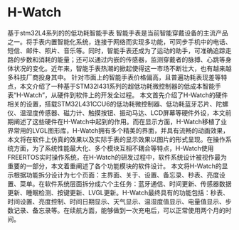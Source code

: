 # H-Watch
基于stm32L4系列的的低功耗智能手表
   智能手表是当前智能穿戴设备的主流产品之一。将手表内置智能化系统，连接于网络而实现多功能，可同步手机中的电话、短信、邮件、照片、音乐等。同时，智能手表还成为了运动的助手，可准确追踪走路的步数和消耗的能量；还可以通过内嵌的传感器，监测穿戴者的脉搏、心跳等身体状况的变化。近年来，智能手表热潮的掀起使得这一市场不断壮大，也有越来越多科技厂商投身其中。
	针对市面上的智能手表价格偏高，且普遍功耗表现差等特点，本文介绍了一种基于STM32l431系列的超低功耗微控制器的低成本智能手表“H-Watch”，从硬件到软件上的开发全过程。
	本文首先介绍了H-Watch的硬件相关的设置，搭载STM32L431CCU6的低功耗微控制器、低功耗蓝牙芯片、陀螺仪、温湿度传感器、磁力计、触摸按钮、振动马达、LCD屏幕等硬件外设，本文前期阐述了这些硬件在H-Watch中起到的作用。而在显示方面，H-Watch移植了业界常用的LVGL图形库，H-Watch拥有多个精美的界面，并具有流畅的动画效果，本文将在软件上仿真的效果以及实际手表的显示效果以图片的形式呈现。在操作系统方面，为了系统性能最大化、多个模块互相不耦合等特点，H-Watch使用FREERTOS实时操作系统，在H-Watch的研发过程中，软件系统设计被视作最为重要的一部分，本文着重阐述了各个功能模块的软件设计。
  本文将H-Watch的显示根据功能拆分设计为七个页面：主界面、关于、设置、备忘录、秒表、亮度设置、菜单。在软件系统层面拆分成六个主任务：蓝牙通信、时间更新、传感器数据更新、睡眠检测、按键更新、LVGL更新。H-Watch最终具有的功能包括：秒表、时间设置、亮度控制、时间日期显示、天气显示、温湿度值显示、电量值显示、步数记录、备忘录等。在续航方面，能够做到一次充电后，可以正常使用两个月的时间。
